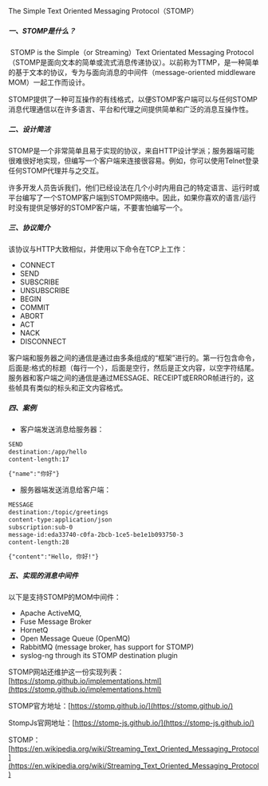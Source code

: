 The Simple Text Oriented Messaging Protocol（STOMP）

##### 一、STOMP是什么？

​		STOMP is the Simple（or Streaming）Text Orientated Messaging Protocol（STOMP是面向文本的简单或流式消息传递协议）。以前称为TTMP，是一种简单的基于文本的协议，专为与面向消息的中间件（message-oriented middleware MOM）一起工作而设计。

​		STOMP提供了一种可互操作的有线格式，以便STOMP客户端可以与任何STOMP消息代理通信以在许多语言、平台和代理之间提供简单和广泛的消息互操作性。

##### 二、设计简洁

​		STOMP是一个非常简单且易于实现的协议，来自HTTP设计学派；服务器端可能很难很好地实现，但编写一个客户端来连接很容易。例如，你可以使用Telnet登录任何STOMP代理并与之交互。

​		许多开发人员告诉我们，他们已经设法在几个小时内用自己的特定语言、运行时或平台编写了一个STOMP客户端到STOMP网络中。因此，如果你喜欢的语言/运行时没有提供足够好的STOMP客户端，不要害怕编写一个。

##### 三、协议简介

该协议与HTTP大致相似，并使用以下命令在TCP上工作：

- CONNECT
- SEND
- SUBSCRIBE
- UNSUBSCRIBE
- BEGIN
- COMMIT
- ABORT
- ACT
- NACK
- DISCONNECT

客户端和服务器之间的通信是通过由多条组成的“框架”进行的。第一行包含命令，后面是<key>:<value>格式的标题（每行一个），后面是空行，然后是正文内容，以空字符结尾。服务器和客户端之间的通信是通过MESSAGE、RECEIPT或ERROR帧进行的，这些帧具有类似的标头和正文内容格式。

##### 四、案例

- 客户端发送消息给服务器：

```tex
SEND
destination:/app/hello
content-length:17

{"name":"你好"} 
```

- 服务器端发送消息给客户端：

```tex
MESSAGE
destination:/topic/greetings
content-type:application/json
subscription:sub-0
message-id:eda33740-c0fa-2bcb-1ce5-be1e1b093750-3
content-length:28

{"content":"Hello, 你好!"} 
```

##### 五、实现的消息中间件

以下是支持STOMP的MOM中间件：

- Apache ActiveMQ,
- Fuse Message Broker
- HornetQ
- Open Message Queue (OpenMQ)
- RabbitMQ (message broker, has support for STOMP)
- syslog-ng through its STOMP destination plugin

STOMP网站还维护这一份实现列表：[https://stomp.github.io/implementations.html](https://stomp.github.io/implementations.html)

STOMP官方地址：[https://stomp.github.io/](https://stomp.github.io/)

StompJs官网地址：[https://stomp-js.github.io/](https://stomp-js.github.io/)

STOMP：[https://en.wikipedia.org/wiki/Streaming_Text_Oriented_Messaging_Protocol](https://en.wikipedia.org/wiki/Streaming_Text_Oriented_Messaging_Protocol)